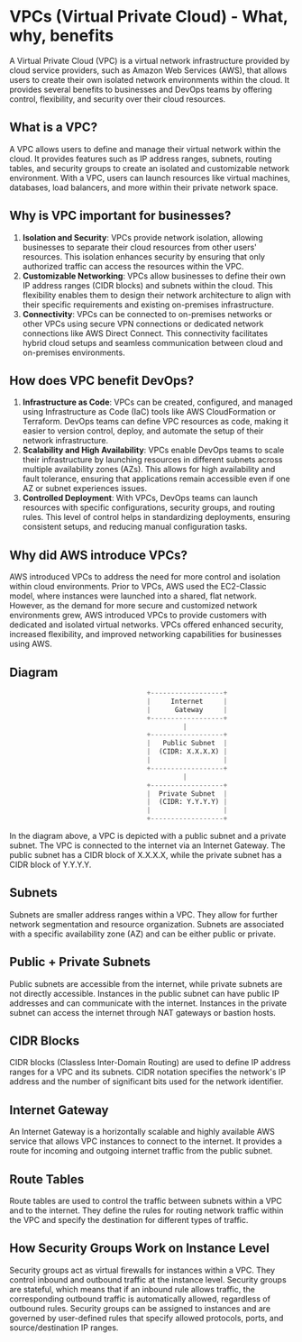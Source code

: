 # VPCs (Virtual Private Cloud) - What, why, benefits

A Virtual Private Cloud (VPC) is a virtual network infrastructure provided by cloud service providers, such as Amazon Web Services (AWS), that allows users to create their own isolated network environments within the cloud. It provides several benefits to businesses and DevOps teams by offering control, flexibility, and security over their cloud resources.

## What is a VPC?
A VPC allows users to define and manage their virtual network within the cloud. It provides features such as IP address ranges, subnets, routing tables, and security groups to create an isolated and customizable network environment. With a VPC, users can launch resources like virtual machines, databases, load balancers, and more within their private network space.

## Why is VPC important for businesses?
1. **Isolation and Security**: VPCs provide network isolation, allowing businesses to separate their cloud resources from other users' resources. This isolation enhances security by ensuring that only authorized traffic can access the resources within the VPC.
2. **Customizable Networking**: VPCs allow businesses to define their own IP address ranges (CIDR blocks) and subnets within the cloud. This flexibility enables them to design their network architecture to align with their specific requirements and existing on-premises infrastructure.
3. **Connectivity**: VPCs can be connected to on-premises networks or other VPCs using secure VPN connections or dedicated network connections like AWS Direct Connect. This connectivity facilitates hybrid cloud setups and seamless communication between cloud and on-premises environments.

## How does VPC benefit DevOps?
1. **Infrastructure as Code**: VPCs can be created, configured, and managed using Infrastructure as Code (IaC) tools like AWS CloudFormation or Terraform. DevOps teams can define VPC resources as code, making it easier to version control, deploy, and automate the setup of their network infrastructure.
2. **Scalability and High Availability**: VPCs enable DevOps teams to scale their infrastructure by launching resources in different subnets across multiple availability zones (AZs). This allows for high availability and fault tolerance, ensuring that applications remain accessible even if one AZ or subnet experiences issues.
3. **Controlled Deployment**: With VPCs, DevOps teams can launch resources with specific configurations, security groups, and routing rules. This level of control helps in standardizing deployments, ensuring consistent setups, and reducing manual configuration tasks.

## Why did AWS introduce VPCs?
AWS introduced VPCs to address the need for more control and isolation within cloud environments. Prior to VPCs, AWS used the EC2-Classic model, where instances were launched into a shared, flat network. However, as the demand for more secure and customized network environments grew, AWS introduced VPCs to provide customers with dedicated and isolated virtual networks. VPCs offered enhanced security, increased flexibility, and improved networking capabilities for businesses using AWS.

## Diagram
```python
                                  +------------------+
                                  |     Internet     |
                                  |      Gateway     |
                                  +------------------+
                                           |
                                  +------------------+
                                  |   Public Subnet  |
                                  |  (CIDR: X.X.X.X) |
                                  |                  |
                                  +------------------+
                                           |
                                  +------------------+
                                  |  Private Subnet  |
                                  |  (CIDR: Y.Y.Y.Y) |
                                  |                  |
                                  +------------------+

```

In the diagram above, a VPC is depicted with a public subnet and a private subnet. The VPC is connected to the internet via an Internet Gateway. The public subnet has a CIDR block of X.X.X.X, while the private subnet has a CIDR block of Y.Y.Y.Y.

## Subnets
Subnets are smaller address ranges within a VPC. They allow for further network segmentation and resource organization. Subnets are associated with a specific availability zone (AZ) and can be either public or private.

## Public + Private Subnets
Public subnets are accessible from the internet, while private subnets are not directly accessible. Instances in the public subnet can have public IP addresses and can communicate with the internet. Instances in the private subnet can access the internet through NAT gateways or bastion hosts.

## CIDR Blocks
CIDR blocks (Classless Inter-Domain Routing) are used to define IP address ranges for a VPC and its subnets. CIDR notation specifies the network's IP address and the number of significant bits used for the network identifier.

## Internet Gateway
An Internet Gateway is a horizontally scalable and highly available AWS service that allows VPC instances to connect to the internet. It provides a route for incoming and outgoing internet traffic from the public subnet.

## Route Tables
Route tables are used to control the traffic between subnets within a VPC and to the internet. They define the rules for routing network traffic within the VPC and specify the destination for different types of traffic.

## How Security Groups Work on Instance Level
Security groups act as virtual firewalls for instances within a VPC. They control inbound and outbound traffic at the instance level. Security groups are stateful, which means that if an inbound rule allows traffic, the corresponding outbound traffic is automatically allowed, regardless of outbound rules. Security groups can be assigned to instances and are governed by user-defined rules that specify allowed protocols, ports, and source/destination IP ranges.
